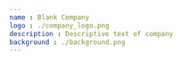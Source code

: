 ```yaml
---
name : Blank Company
logo : ./company_logo.png
description : Descriptive text of company
background : ./background.png
---
```

